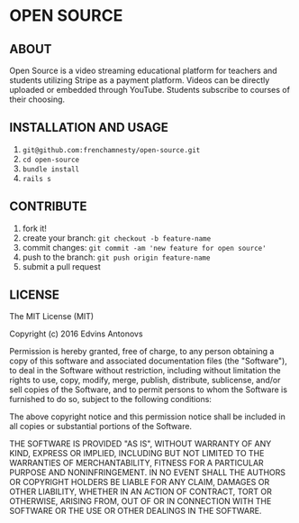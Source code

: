 # OPEN SOURCE

## ABOUT 

Open Source is a video streaming educational platform for teachers and students utilizing Stripe as a payment platform. Videos can be directly uploaded or embedded through YouTube. Students subscribe to courses of their choosing. 

## INSTALLATION AND USAGE

1. `git@github.com:frenchamnesty/open-source.git`
2. `cd open-source`
3. `bundle install`
4. `rails s`

## CONTRIBUTE

1. fork it!
2. create your branch: `git checkout -b feature-name`
3. commit changes: `git commit -am 'new feature for open source'`
4. push to the branch: `git push origin feature-name`
5. submit a pull request

## LICENSE

The MIT License (MIT)

Copyright (c) 2016 Edvins Antonovs

Permission is hereby granted, free of charge, to any person obtaining a copy
of this software and associated documentation files (the "Software"), to deal
in the Software without restriction, including without limitation the rights
to use, copy, modify, merge, publish, distribute, sublicense, and/or sell
copies of the Software, and to permit persons to whom the Software is
furnished to do so, subject to the following conditions:

The above copyright notice and this permission notice shall be included in all
copies or substantial portions of the Software.

THE SOFTWARE IS PROVIDED "AS IS", WITHOUT WARRANTY OF ANY KIND, EXPRESS OR
IMPLIED, INCLUDING BUT NOT LIMITED TO THE WARRANTIES OF MERCHANTABILITY,
FITNESS FOR A PARTICULAR PURPOSE AND NONINFRINGEMENT. IN NO EVENT SHALL THE
AUTHORS OR COPYRIGHT HOLDERS BE LIABLE FOR ANY CLAIM, DAMAGES OR OTHER
LIABILITY, WHETHER IN AN ACTION OF CONTRACT, TORT OR OTHERWISE, ARISING FROM,
OUT OF OR IN CONNECTION WITH THE SOFTWARE OR THE USE OR OTHER DEALINGS IN THE
SOFTWARE.
